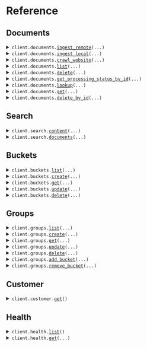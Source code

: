 # Reference
## Documents
<details><summary><code>client.documents.<a href="src/groundx/documents/client.py">ingest_remote</a>(...)</code></summary>
<dl>
<dd>

#### 📝 Description

<dl>
<dd>

<dl>
<dd>

Ingest documents hosted on public URLs into a GroundX bucket.
</dd>
</dl>
</dd>
</dl>

#### 🔌 Usage

<dl>
<dd>

<dl>
<dd>

```python
from groundx import GroundX, IngestRemoteDocument

client = GroundX(
    api_key="YOUR_API_KEY",
)
client.documents.ingest_remote(
    documents=[
        IngestRemoteDocument(
            bucket_id=1234,
            file_name="my_file1.txt",
            file_type="txt",
            source_url="https://my.source.url.com/file1.txt",
        )
    ],
)

```
</dd>
</dl>
</dd>
</dl>

#### ⚙️ Parameters

<dl>
<dd>

<dl>
<dd>

**documents:** `typing.Sequence[IngestRemoteDocument]` 
    
</dd>
</dl>

<dl>
<dd>

**request_options:** `typing.Optional[RequestOptions]` — Request-specific configuration.
    
</dd>
</dl>
</dd>
</dl>


</dd>
</dl>
</details>

<details><summary><code>client.documents.<a href="src/groundx/documents/client.py">ingest_local</a>(...)</code></summary>
<dl>
<dd>

#### 📝 Description

<dl>
<dd>

<dl>
<dd>

Upload documents hosted on a local file system into a GroundX bucket.
</dd>
</dl>
</dd>
</dl>

#### 🔌 Usage

<dl>
<dd>

<dl>
<dd>

```python
from groundx import GroundX, IngestLocalDocument, IngestLocalDocumentMetadata

client = GroundX(
    api_key="YOUR_API_KEY",
)
client.documents.ingest_local(
    request=[
        IngestLocalDocument(
            blob="blob",
            metadata=IngestLocalDocumentMetadata(
                bucket_id=1234,
                file_name="my_file1.txt",
                file_type="txt",
            ),
        )
    ],
)

```
</dd>
</dl>
</dd>
</dl>

#### ⚙️ Parameters

<dl>
<dd>

<dl>
<dd>

**request:** `DocumentLocalIngestRequest` 
    
</dd>
</dl>

<dl>
<dd>

**request_options:** `typing.Optional[RequestOptions]` — Request-specific configuration.
    
</dd>
</dl>
</dd>
</dl>


</dd>
</dl>
</details>

<details><summary><code>client.documents.<a href="src/groundx/documents/client.py">crawl_website</a>(...)</code></summary>
<dl>
<dd>

#### 📝 Description

<dl>
<dd>

<dl>
<dd>

Upload the content of a publicly accessible website for ingestion into a GroundX bucket. This is done by following links within a specified URL, recursively, up to a specified depth or number of pages.
</dd>
</dl>
</dd>
</dl>

#### 🔌 Usage

<dl>
<dd>

<dl>
<dd>

```python
from groundx import GroundX, WebsiteSource

client = GroundX(
    api_key="YOUR_API_KEY",
)
client.documents.crawl_website(
    websites=[
        WebsiteSource(
            bucket_id=1234,
            cap=10,
            depth=2,
            search_data={"key": "value"},
            source_url="https://my.website.com",
        )
    ],
)

```
</dd>
</dl>
</dd>
</dl>

#### ⚙️ Parameters

<dl>
<dd>

<dl>
<dd>

**websites:** `typing.Sequence[WebsiteSource]` 
    
</dd>
</dl>

<dl>
<dd>

**request_options:** `typing.Optional[RequestOptions]` — Request-specific configuration.
    
</dd>
</dl>
</dd>
</dl>


</dd>
</dl>
</details>

<details><summary><code>client.documents.<a href="src/groundx/documents/client.py">list</a>(...)</code></summary>
<dl>
<dd>

#### 📝 Description

<dl>
<dd>

<dl>
<dd>

lookup all documents across all resources which are currently on GroundX
</dd>
</dl>
</dd>
</dl>

#### 🔌 Usage

<dl>
<dd>

<dl>
<dd>

```python
from groundx import GroundX

client = GroundX(
    api_key="YOUR_API_KEY",
)
client.documents.list()

```
</dd>
</dl>
</dd>
</dl>

#### ⚙️ Parameters

<dl>
<dd>

<dl>
<dd>

**n:** `typing.Optional[int]` — The maximum number of returned documents. Accepts 1-100 with a default of 20.
    
</dd>
</dl>

<dl>
<dd>

**filter:** `typing.Optional[str]` — Only documents with names that contain the filter string will be returned in the results.
    
</dd>
</dl>

<dl>
<dd>

**sort:** `typing.Optional[Sort]` — The document attribute that will be used to sort the results.
    
</dd>
</dl>

<dl>
<dd>

**sort_order:** `typing.Optional[SortOrder]` — The order in which to sort the results. A value for sort must also be set.
    
</dd>
</dl>

<dl>
<dd>

**status:** `typing.Optional[ProcessingStatus]` — A status filter on the get documents query. If this value is set, then only documents with this status will be returned in the results.
    
</dd>
</dl>

<dl>
<dd>

**next_token:** `typing.Optional[str]` — A token for pagination. If the number of documents for a given query is larger than n, the response will include a "nextToken" value. That token can be included in this field to retrieve the next batch of n documents.
    
</dd>
</dl>

<dl>
<dd>

**request_options:** `typing.Optional[RequestOptions]` — Request-specific configuration.
    
</dd>
</dl>
</dd>
</dl>


</dd>
</dl>
</details>

<details><summary><code>client.documents.<a href="src/groundx/documents/client.py">delete</a>(...)</code></summary>
<dl>
<dd>

#### 📝 Description

<dl>
<dd>

<dl>
<dd>

Delete multiple documents hosted on GroundX
</dd>
</dl>
</dd>
</dl>

#### 🔌 Usage

<dl>
<dd>

<dl>
<dd>

```python
from groundx import GroundX

client = GroundX(
    api_key="YOUR_API_KEY",
)
client.documents.delete(
    document_ids="123e4567-e89b-12d3-a456-426614174000,9f7c11a6-24b8-4d52-a9f3-90a7e70a9e49",
)

```
</dd>
</dl>
</dd>
</dl>

#### ⚙️ Parameters

<dl>
<dd>

<dl>
<dd>

**document_ids:** `typing.Optional[typing.Union[str, typing.Sequence[str]]]` — A list of documentIds which correspond to documents ingested by GroundX
    
</dd>
</dl>

<dl>
<dd>

**request_options:** `typing.Optional[RequestOptions]` — Request-specific configuration.
    
</dd>
</dl>
</dd>
</dl>


</dd>
</dl>
</details>

<details><summary><code>client.documents.<a href="src/groundx/documents/client.py">get_processing_status_by_id</a>(...)</code></summary>
<dl>
<dd>

#### 📝 Description

<dl>
<dd>

<dl>
<dd>

Get the current status of an ingest, initiated with documents.ingest_remote, documents.ingest_local, or documents.crawl_website, by specifying the processId (the processId is included in the response of the documents.ingest functions).
</dd>
</dl>
</dd>
</dl>

#### 🔌 Usage

<dl>
<dd>

<dl>
<dd>

```python
from groundx import GroundX

client = GroundX(
    api_key="YOUR_API_KEY",
)
client.documents.get_processing_status_by_id(
    process_id="processId",
)

```
</dd>
</dl>
</dd>
</dl>

#### ⚙️ Parameters

<dl>
<dd>

<dl>
<dd>

**process_id:** `str` — the processId for the ingest process being checked
    
</dd>
</dl>

<dl>
<dd>

**request_options:** `typing.Optional[RequestOptions]` — Request-specific configuration.
    
</dd>
</dl>
</dd>
</dl>


</dd>
</dl>
</details>

<details><summary><code>client.documents.<a href="src/groundx/documents/client.py">lookup</a>(...)</code></summary>
<dl>
<dd>

#### 📝 Description

<dl>
<dd>

<dl>
<dd>

lookup the document(s) associated with a processId, bucketId, groupId, or projectId.
</dd>
</dl>
</dd>
</dl>

#### 🔌 Usage

<dl>
<dd>

<dl>
<dd>

```python
from groundx import GroundX

client = GroundX(
    api_key="YOUR_API_KEY",
)
client.documents.lookup(
    id=1,
)

```
</dd>
</dl>
</dd>
</dl>

#### ⚙️ Parameters

<dl>
<dd>

<dl>
<dd>

**id:** `int` — a processId, bucketId, groupId, or projectId
    
</dd>
</dl>

<dl>
<dd>

**n:** `typing.Optional[int]` — The maximum number of returned documents. Accepts 1-100 with a default of 20.
    
</dd>
</dl>

<dl>
<dd>

**filter:** `typing.Optional[str]` — Only documents with names that contain the filter string will be returned in the results.
    
</dd>
</dl>

<dl>
<dd>

**sort:** `typing.Optional[Sort]` — The document attribute that will be used to sort the results.
    
</dd>
</dl>

<dl>
<dd>

**sort_order:** `typing.Optional[SortOrder]` — The order in which to sort the results. A value for sort must also be set.
    
</dd>
</dl>

<dl>
<dd>

**status:** `typing.Optional[ProcessingStatus]` — A status filter on the get documents query. If this value is set, then only documents with this status will be returned in the results.
    
</dd>
</dl>

<dl>
<dd>

**next_token:** `typing.Optional[str]` — A token for pagination. If the number of documents for a given query is larger than n, the response will include a "nextToken" value. That token can be included in this field to retrieve the next batch of n documents.
    
</dd>
</dl>

<dl>
<dd>

**request_options:** `typing.Optional[RequestOptions]` — Request-specific configuration.
    
</dd>
</dl>
</dd>
</dl>


</dd>
</dl>
</details>

<details><summary><code>client.documents.<a href="src/groundx/documents/client.py">get</a>(...)</code></summary>
<dl>
<dd>

#### 📝 Description

<dl>
<dd>

<dl>
<dd>

Look up an existing document by documentId.
</dd>
</dl>
</dd>
</dl>

#### 🔌 Usage

<dl>
<dd>

<dl>
<dd>

```python
from groundx import GroundX

client = GroundX(
    api_key="YOUR_API_KEY",
)
client.documents.get(
    document_id="documentId",
)

```
</dd>
</dl>
</dd>
</dl>

#### ⚙️ Parameters

<dl>
<dd>

<dl>
<dd>

**document_id:** `str` — The documentId of the document for which GroundX information will be provided.
    
</dd>
</dl>

<dl>
<dd>

**request_options:** `typing.Optional[RequestOptions]` — Request-specific configuration.
    
</dd>
</dl>
</dd>
</dl>


</dd>
</dl>
</details>

<details><summary><code>client.documents.<a href="src/groundx/documents/client.py">delete_by_id</a>(...)</code></summary>
<dl>
<dd>

#### 📝 Description

<dl>
<dd>

<dl>
<dd>

Delete a single document hosted on GroundX
</dd>
</dl>
</dd>
</dl>

#### 🔌 Usage

<dl>
<dd>

<dl>
<dd>

```python
from groundx import GroundX

client = GroundX(
    api_key="YOUR_API_KEY",
)
client.documents.delete_by_id(
    document_id="documentId",
)

```
</dd>
</dl>
</dd>
</dl>

#### ⚙️ Parameters

<dl>
<dd>

<dl>
<dd>

**document_id:** `str` — A documentId which correspond to a document ingested by GroundX
    
</dd>
</dl>

<dl>
<dd>

**request_options:** `typing.Optional[RequestOptions]` — Request-specific configuration.
    
</dd>
</dl>
</dd>
</dl>


</dd>
</dl>
</details>

## Search
<details><summary><code>client.search.<a href="src/groundx/search/client.py">content</a>(...)</code></summary>
<dl>
<dd>

#### 📝 Description

<dl>
<dd>

<dl>
<dd>

Search documents on GroundX for the most relevant information to a given query.
The result of this query is typically used in one of two ways; `result.search.text` can be used to provide context to a language model, facilitating RAG, or `result.search.results` can be used to observe chunks of text which are relevant to the query, facilitating citation.
</dd>
</dl>
</dd>
</dl>

#### 🔌 Usage

<dl>
<dd>

<dl>
<dd>

```python
from groundx import GroundX

client = GroundX(
    api_key="YOUR_API_KEY",
)
client.search.content(
    id=1,
    next_token="eyJ0eXAiOiJKV1QiLCJhbGciOiJIUzI1NiJ9",
    query="my search query",
)

```
</dd>
</dl>
</dd>
</dl>

#### ⚙️ Parameters

<dl>
<dd>

<dl>
<dd>

**id:** `SearchContentRequestId` — The bucketId, groupId, projectId, or documentId to be searched. The document or documents within the specified container will be compared to the query, and relevant information will be extracted.
    
</dd>
</dl>

<dl>
<dd>

**query:** `str` — The search query to be used to find relevant documentation.
    
</dd>
</dl>

<dl>
<dd>

**n:** `typing.Optional[int]` — The maximum number of returned search results. Accepts 1-100 with a default of 20.
    
</dd>
</dl>

<dl>
<dd>

**next_token:** `typing.Optional[str]` — A token for pagination. If the number of search results for a given query is larger than n, the response will include a "nextToken" value. That token can be included in this field to retrieve the next batch of n search results.
    
</dd>
</dl>

<dl>
<dd>

**verbosity:** `typing.Optional[int]` — The amount of data returned with each search result. 0 == no search results, only the recommended context. 1 == search results but no searchData. 2 == search results and searchData.
    
</dd>
</dl>

<dl>
<dd>

**relevance:** `typing.Optional[float]` — The minimum search relevance score required to include the result. By default, this is 10.0.
    
</dd>
</dl>

<dl>
<dd>

**request_options:** `typing.Optional[RequestOptions]` — Request-specific configuration.
    
</dd>
</dl>
</dd>
</dl>


</dd>
</dl>
</details>

<details><summary><code>client.search.<a href="src/groundx/search/client.py">documents</a>(...)</code></summary>
<dl>
<dd>

#### 📝 Description

<dl>
<dd>

<dl>
<dd>

Search documents on GroundX for the most relevant information to a given query by documentId(s).
The result of this query is typically used in one of two ways; `result.search.text` can be used to provide context to a language model, facilitating RAG, or `result.search.results` can be used to observe chunks of text which are relevant to the query, facilitating citation.
</dd>
</dl>
</dd>
</dl>

#### 🔌 Usage

<dl>
<dd>

<dl>
<dd>

```python
from groundx import GroundX

client = GroundX(
    api_key="YOUR_API_KEY",
)
client.search.documents(
    next_token="eyJ0eXAiOiJKV1QiLCJhbGciOiJIUzI1NiJ9",
    query="my search query",
    document_ids=["docUUID1", "docUUID2"],
)

```
</dd>
</dl>
</dd>
</dl>

#### ⚙️ Parameters

<dl>
<dd>

<dl>
<dd>

**query:** `str` — The search query to be used to find relevant documentation.
    
</dd>
</dl>

<dl>
<dd>

**document_ids:** `typing.Sequence[str]` — An array of unique documentIds to be searched.
    
</dd>
</dl>

<dl>
<dd>

**n:** `typing.Optional[int]` — The maximum number of returned search results. Accepts 1-100 with a default of 20.
    
</dd>
</dl>

<dl>
<dd>

**next_token:** `typing.Optional[str]` — A token for pagination. If the number of search results for a given query is larger than n, the response will include a "nextToken" value. That token can be included in this field to retrieve the next batch of n search results.
    
</dd>
</dl>

<dl>
<dd>

**verbosity:** `typing.Optional[int]` — The amount of data returned with each search result. 0 == no search results, only the recommended context. 1 == search results but no searchData. 2 == search results and searchData.
    
</dd>
</dl>

<dl>
<dd>

**relevance:** `typing.Optional[float]` — The minimum search relevance score required to include the result. By default, this is 10.0.
    
</dd>
</dl>

<dl>
<dd>

**request_options:** `typing.Optional[RequestOptions]` — Request-specific configuration.
    
</dd>
</dl>
</dd>
</dl>


</dd>
</dl>
</details>

## Buckets
<details><summary><code>client.buckets.<a href="src/groundx/buckets/client.py">list</a>(...)</code></summary>
<dl>
<dd>

#### 📝 Description

<dl>
<dd>

<dl>
<dd>

List all buckets within your GroundX account
</dd>
</dl>
</dd>
</dl>

#### 🔌 Usage

<dl>
<dd>

<dl>
<dd>

```python
from groundx import GroundX

client = GroundX(
    api_key="YOUR_API_KEY",
)
client.buckets.list()

```
</dd>
</dl>
</dd>
</dl>

#### ⚙️ Parameters

<dl>
<dd>

<dl>
<dd>

**n:** `typing.Optional[int]` — The maximum number of returned buckets. Accepts 1-100 with a default of 20.
    
</dd>
</dl>

<dl>
<dd>

**next_token:** `typing.Optional[str]` — A token for pagination. If the number of buckets for a given query is larger than n, the response will include a "nextToken" value. That token can be included in this field to retrieve the next batch of n buckets.
    
</dd>
</dl>

<dl>
<dd>

**request_options:** `typing.Optional[RequestOptions]` — Request-specific configuration.
    
</dd>
</dl>
</dd>
</dl>


</dd>
</dl>
</details>

<details><summary><code>client.buckets.<a href="src/groundx/buckets/client.py">create</a>(...)</code></summary>
<dl>
<dd>

#### 📝 Description

<dl>
<dd>

<dl>
<dd>

Create a new bucket.
</dd>
</dl>
</dd>
</dl>

#### 🔌 Usage

<dl>
<dd>

<dl>
<dd>

```python
from groundx import GroundX

client = GroundX(
    api_key="YOUR_API_KEY",
)
client.buckets.create(
    name="your_bucket_name",
)

```
</dd>
</dl>
</dd>
</dl>

#### ⚙️ Parameters

<dl>
<dd>

<dl>
<dd>

**name:** `str` 
    
</dd>
</dl>

<dl>
<dd>

**request_options:** `typing.Optional[RequestOptions]` — Request-specific configuration.
    
</dd>
</dl>
</dd>
</dl>


</dd>
</dl>
</details>

<details><summary><code>client.buckets.<a href="src/groundx/buckets/client.py">get</a>(...)</code></summary>
<dl>
<dd>

#### 📝 Description

<dl>
<dd>

<dl>
<dd>

Look up a specific bucket by its bucketId.
</dd>
</dl>
</dd>
</dl>

#### 🔌 Usage

<dl>
<dd>

<dl>
<dd>

```python
from groundx import GroundX

client = GroundX(
    api_key="YOUR_API_KEY",
)
client.buckets.get(
    bucket_id=1,
)

```
</dd>
</dl>
</dd>
</dl>

#### ⚙️ Parameters

<dl>
<dd>

<dl>
<dd>

**bucket_id:** `int` — The bucketId of the bucket to look up.
    
</dd>
</dl>

<dl>
<dd>

**request_options:** `typing.Optional[RequestOptions]` — Request-specific configuration.
    
</dd>
</dl>
</dd>
</dl>


</dd>
</dl>
</details>

<details><summary><code>client.buckets.<a href="src/groundx/buckets/client.py">update</a>(...)</code></summary>
<dl>
<dd>

#### 📝 Description

<dl>
<dd>

<dl>
<dd>

Rename a bucket.
</dd>
</dl>
</dd>
</dl>

#### 🔌 Usage

<dl>
<dd>

<dl>
<dd>

```python
from groundx import GroundX

client = GroundX(
    api_key="YOUR_API_KEY",
)
client.buckets.update(
    bucket_id=1,
    new_name="your_bucket_name",
)

```
</dd>
</dl>
</dd>
</dl>

#### ⚙️ Parameters

<dl>
<dd>

<dl>
<dd>

**bucket_id:** `int` — The bucketId of the bucket being updated.
    
</dd>
</dl>

<dl>
<dd>

**new_name:** `str` — The new name of the bucket being renamed.
    
</dd>
</dl>

<dl>
<dd>

**request_options:** `typing.Optional[RequestOptions]` — Request-specific configuration.
    
</dd>
</dl>
</dd>
</dl>


</dd>
</dl>
</details>

<details><summary><code>client.buckets.<a href="src/groundx/buckets/client.py">delete</a>(...)</code></summary>
<dl>
<dd>

#### 📝 Description

<dl>
<dd>

<dl>
<dd>

Delete a bucket.
</dd>
</dl>
</dd>
</dl>

#### 🔌 Usage

<dl>
<dd>

<dl>
<dd>

```python
from groundx import GroundX

client = GroundX(
    api_key="YOUR_API_KEY",
)
client.buckets.delete(
    bucket_id=1,
)

```
</dd>
</dl>
</dd>
</dl>

#### ⚙️ Parameters

<dl>
<dd>

<dl>
<dd>

**bucket_id:** `int` — The bucketId of the bucket being deleted.
    
</dd>
</dl>

<dl>
<dd>

**request_options:** `typing.Optional[RequestOptions]` — Request-specific configuration.
    
</dd>
</dl>
</dd>
</dl>


</dd>
</dl>
</details>

## Groups
<details><summary><code>client.groups.<a href="src/groundx/groups/client.py">list</a>(...)</code></summary>
<dl>
<dd>

#### 📝 Description

<dl>
<dd>

<dl>
<dd>

list all groups within your GroundX account.
</dd>
</dl>
</dd>
</dl>

#### 🔌 Usage

<dl>
<dd>

<dl>
<dd>

```python
from groundx import GroundX

client = GroundX(
    api_key="YOUR_API_KEY",
)
client.groups.list()

```
</dd>
</dl>
</dd>
</dl>

#### ⚙️ Parameters

<dl>
<dd>

<dl>
<dd>

**n:** `typing.Optional[int]` — The maximum number of returned groups. Accepts 1-100 with a default of 20.
    
</dd>
</dl>

<dl>
<dd>

**next_token:** `typing.Optional[str]` — A token for pagination. If the number of groups for a given query is larger than n, the response will include a "nextToken" value. That token can be included in this field to retrieve the next batch of n groups.
    
</dd>
</dl>

<dl>
<dd>

**request_options:** `typing.Optional[RequestOptions]` — Request-specific configuration.
    
</dd>
</dl>
</dd>
</dl>


</dd>
</dl>
</details>

<details><summary><code>client.groups.<a href="src/groundx/groups/client.py">create</a>(...)</code></summary>
<dl>
<dd>

#### 📝 Description

<dl>
<dd>

<dl>
<dd>

create a new group, a group being a collection of buckets which can be searched.
</dd>
</dl>
</dd>
</dl>

#### 🔌 Usage

<dl>
<dd>

<dl>
<dd>

```python
from groundx import GroundX

client = GroundX(
    api_key="YOUR_API_KEY",
)
client.groups.create(
    name="your_group_name",
)

```
</dd>
</dl>
</dd>
</dl>

#### ⚙️ Parameters

<dl>
<dd>

<dl>
<dd>

**name:** `str` — The name of the group being created.
    
</dd>
</dl>

<dl>
<dd>

**bucket_name:** `typing.Optional[str]` — Specify bucketName to automatically create a bucket, by the name specified, and add it to the created group.
    
</dd>
</dl>

<dl>
<dd>

**request_options:** `typing.Optional[RequestOptions]` — Request-specific configuration.
    
</dd>
</dl>
</dd>
</dl>


</dd>
</dl>
</details>

<details><summary><code>client.groups.<a href="src/groundx/groups/client.py">get</a>(...)</code></summary>
<dl>
<dd>

#### 📝 Description

<dl>
<dd>

<dl>
<dd>

look up a specific group by its groupId.
</dd>
</dl>
</dd>
</dl>

#### 🔌 Usage

<dl>
<dd>

<dl>
<dd>

```python
from groundx import GroundX

client = GroundX(
    api_key="YOUR_API_KEY",
)
client.groups.get(
    group_id=1,
)

```
</dd>
</dl>
</dd>
</dl>

#### ⚙️ Parameters

<dl>
<dd>

<dl>
<dd>

**group_id:** `int` — The groupId of the group to look up.
    
</dd>
</dl>

<dl>
<dd>

**request_options:** `typing.Optional[RequestOptions]` — Request-specific configuration.
    
</dd>
</dl>
</dd>
</dl>


</dd>
</dl>
</details>

<details><summary><code>client.groups.<a href="src/groundx/groups/client.py">update</a>(...)</code></summary>
<dl>
<dd>

#### 📝 Description

<dl>
<dd>

<dl>
<dd>

Rename a group
</dd>
</dl>
</dd>
</dl>

#### 🔌 Usage

<dl>
<dd>

<dl>
<dd>

```python
from groundx import GroundX

client = GroundX(
    api_key="YOUR_API_KEY",
)
client.groups.update(
    group_id=1,
    new_name="your_group_name",
)

```
</dd>
</dl>
</dd>
</dl>

#### ⚙️ Parameters

<dl>
<dd>

<dl>
<dd>

**group_id:** `int` — The groupId of the group to update.
    
</dd>
</dl>

<dl>
<dd>

**new_name:** `str` — The new name of the group being renamed.
    
</dd>
</dl>

<dl>
<dd>

**request_options:** `typing.Optional[RequestOptions]` — Request-specific configuration.
    
</dd>
</dl>
</dd>
</dl>


</dd>
</dl>
</details>

<details><summary><code>client.groups.<a href="src/groundx/groups/client.py">delete</a>(...)</code></summary>
<dl>
<dd>

#### 📝 Description

<dl>
<dd>

<dl>
<dd>

Delete a group.
</dd>
</dl>
</dd>
</dl>

#### 🔌 Usage

<dl>
<dd>

<dl>
<dd>

```python
from groundx import GroundX

client = GroundX(
    api_key="YOUR_API_KEY",
)
client.groups.delete(
    group_id=1,
)

```
</dd>
</dl>
</dd>
</dl>

#### ⚙️ Parameters

<dl>
<dd>

<dl>
<dd>

**group_id:** `int` — The groupId of the group to be deleted.
    
</dd>
</dl>

<dl>
<dd>

**request_options:** `typing.Optional[RequestOptions]` — Request-specific configuration.
    
</dd>
</dl>
</dd>
</dl>


</dd>
</dl>
</details>

<details><summary><code>client.groups.<a href="src/groundx/groups/client.py">add_bucket</a>(...)</code></summary>
<dl>
<dd>

#### 📝 Description

<dl>
<dd>

<dl>
<dd>

Add an existing bucket to an existing group. Buckets and groups can be associated many to many.
</dd>
</dl>
</dd>
</dl>

#### 🔌 Usage

<dl>
<dd>

<dl>
<dd>

```python
from groundx import GroundX

client = GroundX(
    api_key="YOUR_API_KEY",
)
client.groups.add_bucket(
    group_id=1,
    bucket_id=1,
)

```
</dd>
</dl>
</dd>
</dl>

#### ⚙️ Parameters

<dl>
<dd>

<dl>
<dd>

**group_id:** `int` — The groupId of the group which the bucket will be added to.
    
</dd>
</dl>

<dl>
<dd>

**bucket_id:** `int` — The bucketId of the bucket being added to the group.
    
</dd>
</dl>

<dl>
<dd>

**request_options:** `typing.Optional[RequestOptions]` — Request-specific configuration.
    
</dd>
</dl>
</dd>
</dl>


</dd>
</dl>
</details>

<details><summary><code>client.groups.<a href="src/groundx/groups/client.py">remove_bucket</a>(...)</code></summary>
<dl>
<dd>

#### 📝 Description

<dl>
<dd>

<dl>
<dd>

remove a bucket from a group. Buckets and groups can be associated many to many, this removes one bucket to group association without disturbing others.
</dd>
</dl>
</dd>
</dl>

#### 🔌 Usage

<dl>
<dd>

<dl>
<dd>

```python
from groundx import GroundX

client = GroundX(
    api_key="YOUR_API_KEY",
)
client.groups.remove_bucket(
    group_id=1,
    bucket_id=1,
)

```
</dd>
</dl>
</dd>
</dl>

#### ⚙️ Parameters

<dl>
<dd>

<dl>
<dd>

**group_id:** `int` — The groupId of the group which the bucket will be removed from.
    
</dd>
</dl>

<dl>
<dd>

**bucket_id:** `int` — The bucketId of the bucket which will be removed from the group.
    
</dd>
</dl>

<dl>
<dd>

**request_options:** `typing.Optional[RequestOptions]` — Request-specific configuration.
    
</dd>
</dl>
</dd>
</dl>


</dd>
</dl>
</details>

## Customer
<details><summary><code>client.customer.<a href="src/groundx/customer/client.py">get</a>()</code></summary>
<dl>
<dd>

#### 📝 Description

<dl>
<dd>

<dl>
<dd>

Get the account information associated with the API key.
</dd>
</dl>
</dd>
</dl>

#### 🔌 Usage

<dl>
<dd>

<dl>
<dd>

```python
from groundx import GroundX

client = GroundX(
    api_key="YOUR_API_KEY",
)
client.customer.get()

```
</dd>
</dl>
</dd>
</dl>

#### ⚙️ Parameters

<dl>
<dd>

<dl>
<dd>

**request_options:** `typing.Optional[RequestOptions]` — Request-specific configuration.
    
</dd>
</dl>
</dd>
</dl>


</dd>
</dl>
</details>

## Health
<details><summary><code>client.health.<a href="src/groundx/health/client.py">list</a>()</code></summary>
<dl>
<dd>

#### 📝 Description

<dl>
<dd>

<dl>
<dd>

List the current health status of all services. Statuses update every 5 minutes.
</dd>
</dl>
</dd>
</dl>

#### 🔌 Usage

<dl>
<dd>

<dl>
<dd>

```python
from groundx import GroundX

client = GroundX(
    api_key="YOUR_API_KEY",
)
client.health.list()

```
</dd>
</dl>
</dd>
</dl>

#### ⚙️ Parameters

<dl>
<dd>

<dl>
<dd>

**request_options:** `typing.Optional[RequestOptions]` — Request-specific configuration.
    
</dd>
</dl>
</dd>
</dl>


</dd>
</dl>
</details>

<details><summary><code>client.health.<a href="src/groundx/health/client.py">get</a>(...)</code></summary>
<dl>
<dd>

#### 📝 Description

<dl>
<dd>

<dl>
<dd>

Look up the current health status of a specific service. Statuses update every 5 minutes.
</dd>
</dl>
</dd>
</dl>

#### 🔌 Usage

<dl>
<dd>

<dl>
<dd>

```python
from groundx import GroundX

client = GroundX(
    api_key="YOUR_API_KEY",
)
client.health.get(
    service="search",
)

```
</dd>
</dl>
</dd>
</dl>

#### ⚙️ Parameters

<dl>
<dd>

<dl>
<dd>

**service:** `str` — The name of the service to look up.
    
</dd>
</dl>

<dl>
<dd>

**request_options:** `typing.Optional[RequestOptions]` — Request-specific configuration.
    
</dd>
</dl>
</dd>
</dl>


</dd>
</dl>
</details>

